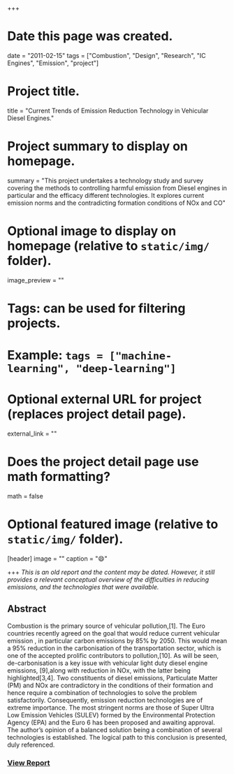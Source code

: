 +++
# Date this page was created.
date = "2011-02-15"
tags = ["Combustion", "Design", "Research", "IC Engines", "Emission", "project"]

# Project title.
title = "Current Trends of Emission Reduction Technology in Vehicular Diesel Engines."

# Project summary to display on homepage.
summary = "This project undertakes a technology study and survey covering the methods to controlling harmful emission from Diesel engines in particular and the efficacy different technologies. It explores current emission norms and the contradicting formation conditions of NOx and CO"

# Optional image to display on homepage (relative to `static/img/` folder).
image_preview = ""

# Tags: can be used for filtering projects.

# Example: `tags = ["machine-learning", "deep-learning"]`


# Optional external URL for project (replaces project detail page).
external_link = ""

# Does the project detail page use math formatting?
math = false

# Optional featured image (relative to `static/img/` folder).
[header]
image = ""
caption = ":smile:"

+++
*This is an old report and the content may be dated. However, it still provides a relevant conceptual overview of the difficulties in reducing emissions, and the technologies that were available.*

## Abstract
Combustion is the primary source of vehicular pollution,[1]. The Euro countries recently agreed on the goal that would reduce current vehicular emission , in particular carbon emissions by 85% by 2050. This would mean a 95% reduction in the carbonisation of the transportation sector, which is one of the accepted prolific contributors to pollution,[10]. As will be seen, de-carbonisation is a key issue with vehicular light duty diesel engine emissions, [9],along with reduction in NOx, with the latter being highlighted[3,4]. Two constituents of diesel emissions, Particulate Matter (PM) and NOx are contradictory in the conditions of their formation and hence require a combination of technologies to solve the problem satisfactorily. Consequently, emission reduction technologies are of extreme importance. The most stringent norms are those of Super Ultra Low Emission Vehicles (SULEV) formed by the Environmental Protection Agency (EPA) and the Euro 6 has been proposed and awaiting approval. The author’s opinion of a balanced solution being a combination of several technologies is established. The logical path to this conclusion is presented, duly referenced.

### [View Report](/files/Emission-technology-diesel.pdf)
